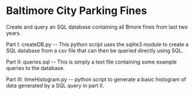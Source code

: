 # Baltimore City Parking Fines
Create and query an SQL database containing all Bmore fines from last two years.

Part I: createDB.py -- 
  This python script uses the sqlite3 module to create a SQL database from a csv file that can then be queried directly using SQL.

Part II: queries.sql -- 
  This is simply a text file containing some example queries to the database.

Part III: timeHistogram.py -- 
  python script to generate a basic histogram of data generated by a SQL query in part II.
